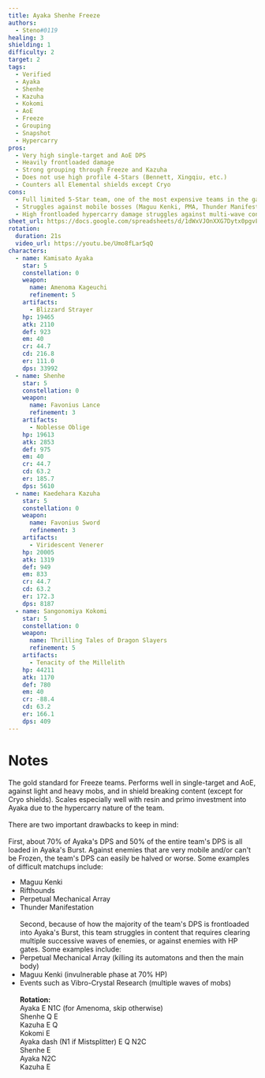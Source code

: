 ```yaml
---
title: Ayaka Shenhe Freeze
authors:
  - Steno#0119
healing: 3
shielding: 1
difficulty: 2
target: 2
tags:
  - Verified
  - Ayaka
  - Shenhe
  - Kazuha
  - Kokomi
  - AoE
  - Freeze
  - Grouping
  - Snapshot
  - Hypercarry
pros:
  - Very high single-target and AoE DPS
  - Heavily frontloaded damage
  - Strong grouping through Freeze and Kazuha
  - Does not use high profile 4-Stars (Bennett, Xingqiu, etc.)
  - Counters all Elemental shields except Cryo
cons:
  - Full limited 5-Star team, one of the most expensive teams in the game
  - Struggles against mobile bosses (Maguu Kenki, PMA, Thunder Manifestation)
  - High frontloaded hypercarry damage struggles against multi-wave content or HP gates (Maguu Kenki)
sheet_url: https://docs.google.com/spreadsheets/d/1dWxVJOnXXG7Dytx0pgvFprdfST-iSgM1VZjAf5zc4jI/edit?usp=sharing
rotation:
  duration: 21s
  video_url: https://youtu.be/Umo8fLar5qQ
characters:
  - name: Kamisato Ayaka
    star: 5
    constellation: 0
    weapon:
      name: Amenoma Kageuchi
      refinement: 5
    artifacts:
      - Blizzard Strayer
    hp: 19465
    atk: 2110
    def: 923
    em: 40
    cr: 44.7
    cd: 216.8
    er: 111.0
    dps: 33992
  - name: Shenhe
    star: 5
    constellation: 0
    weapon:
      name: Favonius Lance
      refinement: 3
    artifacts:
      - Noblesse Oblige
    hp: 19613
    atk: 2853
    def: 975
    em: 40
    cr: 44.7
    cd: 63.2
    er: 185.7
    dps: 5610
  - name: Kaedehara Kazuha
    star: 5
    constellation: 0
    weapon:
      name: Favonius Sword
      refinement: 3
    artifacts:
      - Viridescent Venerer 
    hp: 20005
    atk: 1319
    def: 949
    em: 833
    cr: 44.7
    cd: 63.2
    er: 172.3
    dps: 8187
  - name: Sangonomiya Kokomi
    star: 5
    constellation: 0
    weapon:
      name: Thrilling Tales of Dragon Slayers
      refinement: 5
    artifacts:
      - Tenacity of the Millelith
    hp: 44211
    atk: 1170
    def: 780
    em: 40
    cr: -88.4
    cd: 63.2
    er: 166.1
    dps: 409
---
```


# **Notes**  
The gold standard for Freeze teams. Performs well in single-target and AoE, against light and heavy mobs, and in shield breaking content (except for Cryo shields). Scales especially well with resin and primo investment into Ayaka due to the hypercarry nature of the team. 
<br></br>
There are two important drawbacks to keep in mind:
<br></br>
First, about 70% of Ayaka's DPS and 50% of the entire team's DPS is all loaded in Ayaka's Burst. Against enemies that are very mobile and/or can't be Frozen, the team's DPS can easily be halved or worse. Some examples of difficult matchups include:  
- Maguu Kenki  
- Rifthounds  
- Perpetual Mechanical Array  
- Thunder Manifestation
<br></br>
Second, because of how the majority of the team's DPS is frontloaded into Ayaka's Burst, this team struggles in content that requires clearing multiple successive waves of enemies, or against enemies with HP gates. Some examples include:   
- Perpetual Mechanical Array (killing its automatons and then the main body)  
- Maguu Kenki (invulnerable phase at 70% HP)  
- Events such as Vibro-Crystal Research (multiple waves of mobs)
<br></br>
**Rotation:**  
Ayaka E N1C (for Amenoma, skip otherwise)  
Shenhe Q E  
Kazuha E Q  
Kokomi E  
Ayaka dash (N1 if Mistsplitter) E Q N2C  
Shenhe E  
Ayaka N2C  
Kazuha E
